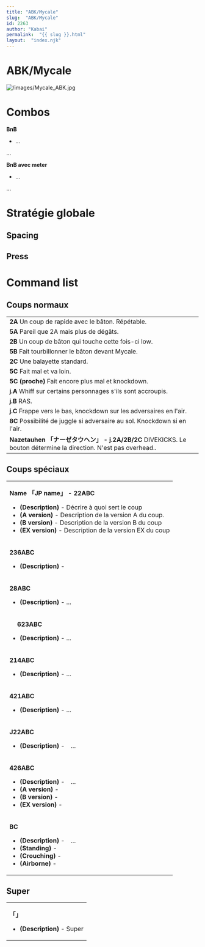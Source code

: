 ```yaml
---
title: "ABK/Mycale"
slug:  "ABK/Mycale"
id: 2263
author: "Kabai"
permalink:  "{{ slug }}.html"
layout:  "index.njk"
---
```


# ABK/Mycale

![](/images/Mycale_ABK.jpg "/images/Mycale_ABK.jpg")

# Combos

**BnB**

- ...

  
...

**BnB avec meter**

- ...

  
...

# Stratégie globale

## Spacing

## Press

# Command list

## Coups normaux

|                                                                                                                  |
|------------------------------------------------------------------------------------------------------------------|
| **2A** Un coup de rapide avec le bâton. Répétable.                                                               |
| **5A** Pareil que 2A mais plus de dégâts.                                                                        |
| **2B** Un coup de bâton qui touche cette fois-ci low.                                                            |
| **5B** Fait tourbillonner le bâton devant Mycale.                                                                |
| **2C** Une balayette standard.                                                                                   |
| **5C** Fait mal et va loin.                                                                                      |
| **5C (proche)** Fait encore plus mal et knockdown.                                                               |
| **j.A** Whiff sur certains personnages s'ils sont accroupis.                                                     |
| **j.B** RAS.                                                                                                     |
| **j.C** Frappe vers le bas, knockdown sur les adversaires en l'air.                                              |
| **8C** Possibilité de juggle si adversaire au sol. Knockdown si en l'air.                                        |
| **Nazetauhen 「ナーゼタウヘン」 - j.2A/2B/2C** DIVEKICKS. Le bouton détermine la direction. N'est pas overhead.. |

## Coups spéciaux

<table>
<tbody>
<tr class="odd">
<td><p><strong>Name 「JP name」 - 22ABC</strong></p>
<ul>
<li><strong>(Description)</strong> - Décrire à quoi sert le coup</li>
<li><strong>(A version)</strong> - Description de la version A du
coup.</li>
<li><strong>(B version)</strong> - Description de la version B du
coup</li>
<li><strong>(EX version)</strong> - Description de la version EX du
coup</li>
</ul></td>
</tr>
<tr class="even">
<td><p><strong>236ABC</strong></p>
<ul>
<li><strong>(Description)</strong> -</li>
</ul></td>
</tr>
<tr class="odd">
<td><p><strong>28ABC</strong></p>
<ul>
<li><strong>(Description)</strong> - ...</li>
</ul></td>
</tr>
<tr class="even">
<td><p><strong>　 623ABC</strong></p>
<ul>
<li><strong>(Description)</strong> - ...</li>
</ul></td>
</tr>
<tr class="odd">
<td><p><strong>214ABC</strong></p>
<ul>
<li><strong>(Description)</strong> - ...</li>
</ul></td>
</tr>
<tr class="even">
<td><p><strong>421ABC</strong></p>
<ul>
<li><strong>(Description)</strong> - ...</li>
</ul></td>
</tr>
<tr class="odd">
<td><p><strong>J22ABC</strong></p>
<ul>
<li><strong>(Description)</strong> -　...</li>
</ul></td>
</tr>
<tr class="even">
<td><p><strong>426ABC</strong></p>
<ul>
<li><strong>(Description)</strong> -　...</li>
<li><strong>(A version)</strong> -</li>
<li><strong>(B version)</strong> -</li>
<li><strong>(EX version)</strong> -</li>
</ul></td>
</tr>
<tr class="odd">
<td><p><strong>BC</strong></p>
<ul>
<li><strong>(Description)</strong> -　...</li>
<li><strong>(Standing)</strong> -</li>
<li><strong>(Crouching)</strong> -</li>
<li><strong>(Airborne)</strong> -</li>
</ul></td>
</tr>
</tbody>
</table>

## Super

<table>
<tbody>
<tr class="odd">
<td><p><strong>「」</strong></p>
<ul>
<li><strong>(Description)</strong> - Super</li>
</ul></td>
</tr>
</tbody>
</table>

